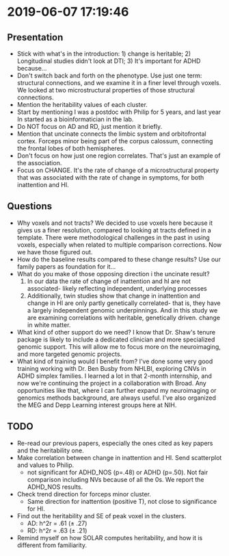 # 2019-06-07 17:19:46

## Presentation
* Stick with what's in the introduction: 1) change is heritable; 2) Longitudinal
  studies didn't look at DTI; 3) It's important for ADHD because...
* Don't switch back and forth on the phenotype. Use just one term: structural
  connections, and we examine it in a finer level through voxels. We looked at
  two microstructural properties of those structural connections. 
* Mention the heritability values of each cluster.
* Start by mentioning I was a postdoc with Philip for 5 years, and last year In
  started as a bioinformatician in the lab.
* Do NOT focus on AD and RD, just mention it briefly.
* Mention that uncinate connects the limbic system and orbitofrontal cortex.
  Forceps minor being part of the corpus calossum, connecting the frontal lobes
  of both hemispheres.
* Don't focus on how just one region correlates. That's just an example of the
  association. 
* Focus on CHANGE. It's the rate of change of a microstructural property that
  was associated with the rate of change in symptoms, for both inattention and HI.

## Questions
* Why voxels and not tracts? We decided to use voxels here because it gives us a
  finer resolution, compared to looking at tracts defined in a template. There
  were methodological challenges in the past in using voxels, especially when
  related to multiple comparison corrections. Now we have those figured out.
* How do the baseline results compared to these change results? Use our family
  papers as foundation for it...
* What do you make of those opposing direction i the uncinate result?
  1. In our data the rate of change of inattention and hI are not associated-
     likely reflecting independent, underlying processes
  2. Additionally, twin studies show that change in inattention and change in HI
     are only partly genetically correlated-  that is, they have a largely
     independent genomic underpinnings.  And in this study we are examining
     correlations with heritable, genetically driven. change in white matter.
* What kind of other support do we need? I know that Dr. Shaw's tenure package
  is likely to include a dedicated clinician and more specialized genomic
  support. This will allow me to focus more on the neuroimaging, and more
  targeted genomic projects.
* What kind of training would I benefit from? I've done some very good training
  working with Dr. Ben Busby from NHLBI, exploring CNVs in ADHD simplex
  families. I learned a lot in that 2-month internship, and now we're continuing
  the project in a collaboration with Broad. Any opportunities like that, where
  I can further expand my neuroimaging or genomics methods background, are
  always useful. I've also organized the MEG and Depp Learning interest groups
  here at NIH.


## TODO
* Re-read our previous papers, especially the ones cited as key papers and the
  heritability one.
* Make correlation between change in inattention and HI. Send scatterplot and
  values to Philip.
  - not significant for ADHD_NOS (p=.48) or ADHD (p=.50). Not fair comparison
    including NVs because of all the 0s. We report the ADHD_NOS results.
* Check trend direction for forceps minor cluster.
  - Same direction for inattention (positive T), not close to significance for HI.
* Find out the heritability and SE of peak voxel in the clusters.
  - AD: h^2r = .61 ($\pm$ .27)
  - RD: h^2r = .63 ($\pm$ .21)
* Remind myself on how SOLAR computes heritability, and how it is different from
  familiarity.
